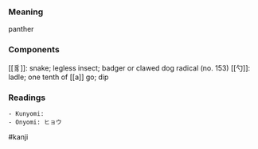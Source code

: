 ### Meaning

panther

### Components

[[豸]]: snake; legless insect; badger or clawed dog radical (no. 153) [[勺]]: ladle; one tenth of [[a]] go; dip

### Readings

```
- Kunyomi: 
- Onyomi: ヒョウ
```

#kanji